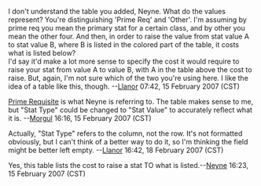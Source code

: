I don't understand the table you added, Neyne. What do the values
represent? You're distinguishing 'Prime Req' and 'Other'. I'm assuming
by prime req you mean the primary stat for a certain class, and by other
you mean the other four. And then, in order to raise the value from stat
value A to stat value B, where B is listed in the colored part of the
table, it costs what is listed below?  
I'd say it'd make a lot more sense to specify the cost it would require
to raise your stat from value A to value B, with A in the table above
the cost to raise. But, again, I'm not sure which of the two you're
using here. I like the idea of a table like this, though.
--[Llanor](User:MooNFisH.md "wikilink") 07:42, 15 February 2007 (CST)

[Prime Requisite](Prime_Requisite "wikilink") is what Neyne is referring
to. The table makes sense to me, but "Stat Type" could be changed to
"Stat Value" to accurately reflect what it is.
--[Morgul](User:Morgul.md "wikilink") 16:16, 15 February 2007 (CST)

  
Actually, "Stat Type" refers to the column, not the row. It's not
formatted obviously, but I can't think of a better way to do it, so I'm
thinking the field might be better left empty.
--[Llanor](User:MooNFisH.md "wikilink") 16:42, 18 February 2007 (CST)

Yes, this table lists the cost to raise a stat TO what is
listed.--[Neyne](User:Neyne.md "wikilink") 16:23, 15 February 2007 (CST)
